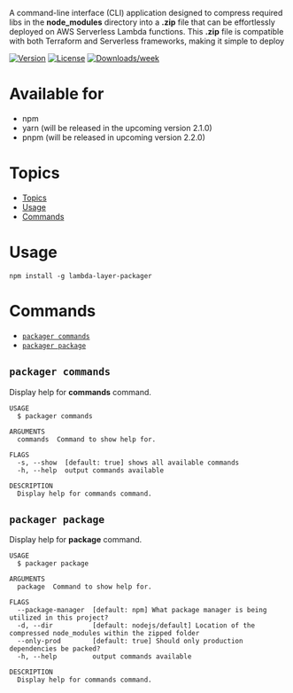A command-line interface (CLI) application designed to compress required libs in the **node_modules** directory into a **.zip** file that can be effortlessly deployed on AWS Serverless Lambda functions. This **.zip** file is compatible with both Terraform and Serverless frameworks, making it simple to deploy

[![Version](https://img.shields.io/npm/v/lambda-layer-packager.svg)](https://npmjs.org/package/lambda-layer-packager)
[![License](https://img.shields.io/npm/l/lambda-layer-packager.svg)](https://github.com/Vijay431/lambda-layer-packager/blob/master/package.json)
[![Downloads/week](https://img.shields.io/npm/dw/lambda-layer-packager.svg)](https://npmjs.org/package/lambda-layer-packager)

# Available for

- npm
- yarn (will be released in the upcoming version 2.1.0)
- pnpm (will be released in upcoming version 2.2.0)

# Topics

- [Topics](#topics)
- [Usage](#usage)
- [Commands](#commands)

# Usage

```sh-session
npm install -g lambda-layer-packager
```

# Commands

- [`packager commands`](#packager-commands)
- [`packager package`](#packager-package)

## `packager commands`

Display help for **commands** command.

```
USAGE
  $ packager commands

ARGUMENTS
  commands  Command to show help for.

FLAGS
  -s, --show  [default: true] shows all available commands
  -h, --help  output commands available

DESCRIPTION
  Display help for commands command.
```

## `packager package`

Display help for **package** command.

```
USAGE
  $ packager package

ARGUMENTS
  package  Command to show help for.

FLAGS
  --package-manager  [default: npm] What package manager is being utilized in this project?
  -d, --dir          [default: nodejs/default] Location of the compressed node_modules within the zipped folder
  --only-prod        [default: true] Should only production dependencies be packed?
  -h, --help         output commands available

DESCRIPTION
  Display help for commands command.
```
